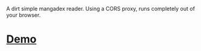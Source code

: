 A dirt simple mangadex reader. Using a CORS proxy, runs completely out of your browser. 

# [Demo](https://festive-agnesi-4f3f79.netlify.app/)